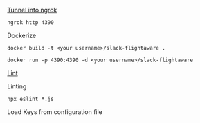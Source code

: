 [Tunnel into ngrok](https://api.slack.com/tutorials/tunneling-with-ngrok)

`ngrok http 4390`

Dockerize

`docker build -t <your username>/slack-flightaware .`

`docker run -p 4390:4390 -d <your username>/slack-flightaware`

[Lint](https://eslint.org/docs/user-guide/getting-started)

Linting

`npx eslint *.js`

Load Keys from configuration file